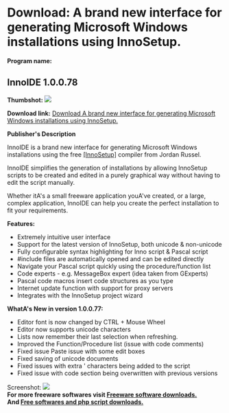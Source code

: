 # Download: A brand new interface for generating Microsoft Windows installations using InnoSetup.

**Program name:**

## InnoIDE 1.0.0.78

  
**Thumbshot:** ![](http://www.freewarefiles.com/screenshot/innoide_md.jpg)   
  
**Download link:** [Download A brand new interface for generating Microsoft Windows installations using InnoSetup.](http://freesoftwares.boysofts.com/InnoIDE_program_62048.html)  
  


**Publisher's Description**  
  


InnoIDE is a brand new interface for generating Microsoft Windows installations using the free [[InnoSetup]](http://www.freewarefiles.com/Inno-Setup_program_13511.html) compiler from Jordan Russel. 

InnoIDE simplifies the generation of installations by allowing InnoSetup scripts to be created and edited in a purely graphical way without having to edit the script manually.

Whether itA's a small freeware application youA've created, or a large, complex application, InnoIDE can help you create the perfect installation to fit your requirements.

**Features:**

  * Extremely intuitive user interface 
  * Support for the latest version of InnoSetup, both unicode & non-unicode 
  * Fully configurable syntax highlighting for Inno script & Pascal script 
  * #include files are automatically opened and can be edited directly 
  * Navigate your Pascal script quickly using the procedure/function list 
  * Code experts - e.g. MessageBox expert (idea taken from GExperts) 
  * Pascal code macros insert code structures as you type 
  * Internet update function with support for proxy servers 
  * Integrates with the InnoSetup project wizard 

**WhatA's New in version 1.0.0.77:**

  * Editor font is now changed by CTRL + Mouse Wheel 
  * Editor now supports unicode characters 
  * Lists now remember their last selection when refreshing. 
  * Improved the Function/Procedure list (issue with code comments) 
  * Fixed issue Paste issue with some edit boxes 
  * Fixed saving of unicode documents 
  * Fixed issues with extra ' characters being added to the script 
  * Fixed issue with code section being overwritten with previous versions 

  
  
Screenshot: ![](http://www.freewarefiles.com/screenshot/innoide.jpg)   
**For more freeware softwares visit [Freeware software downloads.](http://freesoftwares.boysofts.com/)**   
**And [Free softwares and php script downloads.](http://www.boysofts.com/)**
